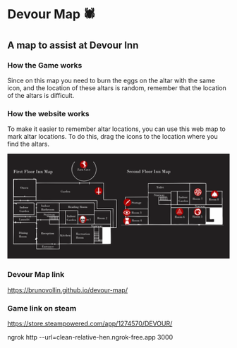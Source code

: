 # Devour Map 🕷️
## A map to assist at Devour Inn
### How the Game works
Since on this map you need to burn the eggs on the altar with the same icon, and the location of these altars is random, remember that the location of the altars is difficult.

### How the website works
To make it easier to remember altar locations, you can use this web map to mark altar locations. To do this, drag the icons to the location where you find the altars.

<img src="images/readme_img.jpg"/>

### Devour Map link 
https://brunovollin.github.io/devour-map/ 

### Game link on steam
https://store.steampowered.com/app/1274570/DEVOUR/


ngrok http --url=clean-relative-hen.ngrok-free.app 3000